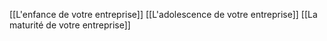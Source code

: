[[L'enfance de votre entreprise]]
[[L'adolescence de votre entreprise]]
[[La maturité de votre entreprise]]